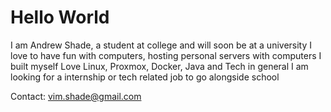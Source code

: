 # Hello World
I am Andrew Shade, a student at college and will soon be at a university
I love to have fun with computers, hosting personal servers with computers I built myself
Love Linux, Proxmox, Docker, Java and Tech in general
I am looking for a internship or tech related job to go alongside school

Contact: vim.shade@gmail.com
